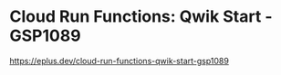 # Cloud Run Functions: Qwik Start - GSP1089

<https://eplus.dev/cloud-run-functions-qwik-start-gsp1089>